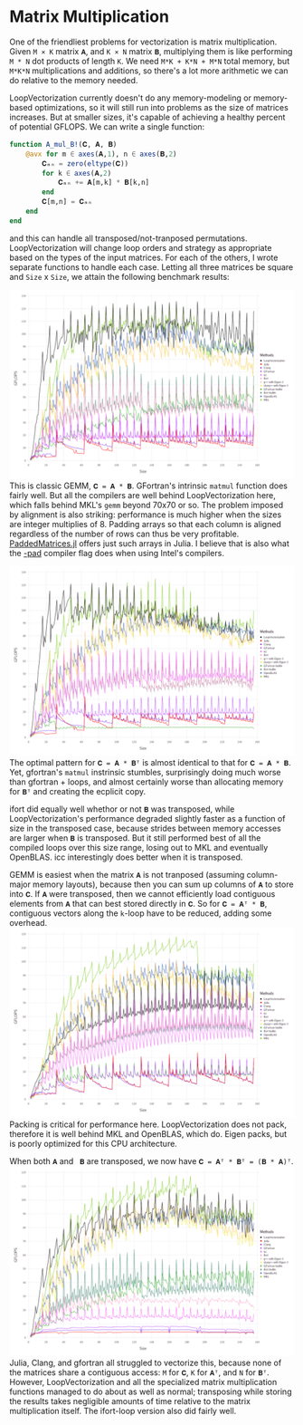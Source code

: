 # Matrix Multiplication

One of the friendliest problems for vectorization is matrix multiplication. Given `M × K` matrix `𝐀`, and `K × N` matrix `𝐁`, multiplying them is like performing `M * N` dot products of length `K`. We need `M*K + K*N + M*N` total memory, but `M*K*N` multiplications and additions, so there's a lot more arithmetic we can do relative to the memory needed.

LoopVectorization currently doesn't do any memory-modeling or memory-based optimizations, so it will still run into problems as the size of matrices increases. But at smaller sizes, it's capable of achieving a healthy percent of potential GFLOPS.
We can write a single function:
```julia
function A_mul_B!(𝐂, 𝐀, 𝐁)
    @avx for m ∈ axes(𝐀,1), n ∈ axes(𝐁,2)
        𝐂ₘₙ = zero(eltype(𝐂))
        for k ∈ axes(𝐀,2)
            𝐂ₘₙ += 𝐀[m,k] * 𝐁[k,n]
        end
        𝐂[m,n] = 𝐂ₘₙ
    end
end
```
and this can handle all transposed/not-tranposed permutations. LoopVectorization will change loop orders and strategy as appropriate based on the types of the input matrices. For each of the others, I wrote separate functions to handle each case. 
Letting all three matrices be square and `Size` x `Size`, we attain the following benchmark results:

![AmulB](../assets/bench_AmulB_v1.png)
This is classic GEMM, `𝐂 = 𝐀 * 𝐁`. GFortran's intrinsic `matmul` function does fairly well. But all the compilers are well behind LoopVectorization here, which falls behind MKL's `gemm` beyond 70x70 or so. The problem imposed by alignment is also striking: performance is much higher when the sizes are integer multiplies of 8. Padding arrays so that each column is aligned regardless of the number of rows can thus be very profitable. [PaddedMatrices.jl](https://github.com/chriselrod/PaddedMatrices.jl) offers just such arrays in Julia. I believe that is also what the [-pad](https://software.intel.com/en-us/fortran-compiler-developer-guide-and-reference-pad-qpad) compiler flag does when using Intel's compilers.

![AmulBt](../assets/bench_AmulBt_v1.png)
The optimal pattern for `𝐂 = 𝐀 * 𝐁ᵀ` is almost identical to that for `𝐂 = 𝐀 * 𝐁`. Yet, gfortran's `matmul` instrinsic stumbles, surprisingly doing much worse than gfortran + loops, and almost certainly worse than allocating memory for `𝐁ᵀ` and creating the ecplicit copy.

ifort did equally well whethor or not `𝐁` was transposed, while LoopVectorization's performance degraded slightly faster as a function of size in the transposed case, because strides between memory accesses are larger when `𝐁` is transposed. But it still performed best of all the compiled loops over this size range, losing out to MKL and eventually OpenBLAS.
icc interestingly does better when it is transposed.

GEMM is easiest when the matrix `𝐀` is not tranposed (assuming column-major memory layouts), because then you can sum up columns of `𝐀` to store into `𝐂`. If `𝐀` were transposed, then we cannot efficiently load contiguous elements from `𝐀` that can best stored directly in `𝐂`. So for `𝐂 = 𝐀ᵀ * 𝐁`, contiguous vectors along the `k`-loop have to be reduced, adding some overhead.
![AtmulB](../assets/bench_AtmulB_v1.png)
Packing is critical for performance here. LoopVectorization does not pack, therefore it is well behind MKL and OpenBLAS, which do. Eigen packs, but is poorly optimized for this CPU architecture.

When both `𝐀` and ` 𝐁` are transposed, we now have `𝐂 = 𝐀ᵀ * 𝐁ᵀ = (𝐁 * 𝐀)ᵀ`.
![AtmulBt](../assets/bench_AtmulBt_v1.png)
Julia, Clang, and gfortran all struggled to vectorize this, because none of the matrices share a contiguous access: `M` for `𝐂`, `K` for `𝐀ᵀ`, and `N` for `𝐁ᵀ`. However, LoopVectorization and all the specialized matrix multiplication functions managed to do about as well as normal; transposing while storing the results takes negligible amounts of time relative to the matrix multiplication itself.
The ifort-loop version also did fairly well.




